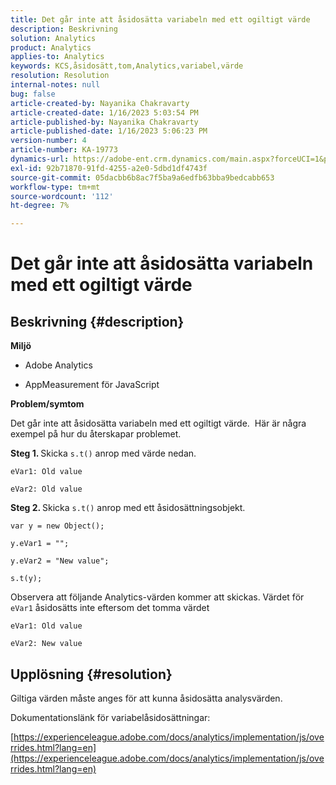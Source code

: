 ```yaml
---
title: Det går inte att åsidosätta variabeln med ett ogiltigt värde
description: Beskrivning
solution: Analytics
product: Analytics
applies-to: Analytics
keywords: KCS,åsidosätt,tom,Analytics,variabel,värde
resolution: Resolution
internal-notes: null
bug: false
article-created-by: Nayanika Chakravarty
article-created-date: 1/16/2023 5:03:54 PM
article-published-by: Nayanika Chakravarty
article-published-date: 1/16/2023 5:06:23 PM
version-number: 4
article-number: KA-19773
dynamics-url: https://adobe-ent.crm.dynamics.com/main.aspx?forceUCI=1&pagetype=entityrecord&etn=knowledgearticle&id=7cac99bc-bf95-ed11-aad1-6045bd006149
exl-id: 92b71870-91fd-4255-a2e0-5dbd1df4743f
source-git-commit: 05dacbb6b8ac7f5ba9a6edfb63bba9bedcabb653
workflow-type: tm+mt
source-wordcount: '112'
ht-degree: 7%

---
```


# Det går inte att åsidosätta variabeln med ett ogiltigt värde

## Beskrivning {#description}


<b>Miljö</b>

- Adobe Analytics

- AppMeasurement för JavaScript

<b>Problem/symtom</b>

Det går inte att åsidosätta variabeln med ett ogiltigt värde.  Här är några exempel på hur du återskapar problemet.

<b>Steg 1. </b>Skicka `s.t()` anrop med värde nedan.


```
eVar1: Old value

eVar2: Old value
```


<b>Steg 2. </b>Skicka `s.t()` anrop med ett åsidosättningsobjekt.


```
var y = new Object();

y.eVar1 = "";

y.eVar2 = "New value";

s.t(y);
```


Observera att följande Analytics-värden kommer att skickas. Värdet för `eVar1` åsidosätts inte eftersom det tomma värdet


```
eVar1: Old value

eVar2: New value
```



## Upplösning {#resolution}


Giltiga värden måste anges för att kunna åsidosätta analysvärden.

Dokumentationslänk för variabelåsidosättningar:

[https://experienceleague.adobe.com/docs/analytics/implementation/js/overrides.html?lang=en](https://experienceleague.adobe.com/docs/analytics/implementation/js/overrides.html?lang=en)
